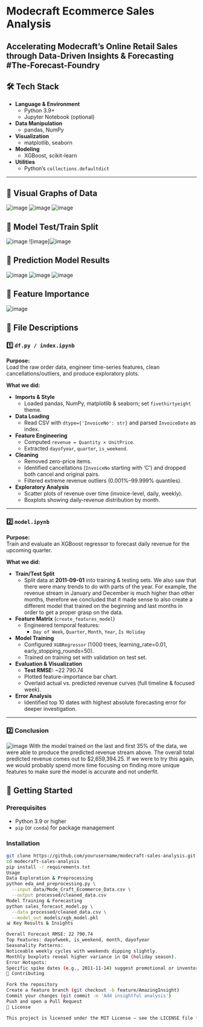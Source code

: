 # Modecraft Ecommerce Sales Analysis

**Accelerating Modecraft’s Online Retail Sales through Data-Driven Insights & Forecasting**
#The-Forecast-Foundry
---

## 🛠 Tech Stack

- **Language & Environment**  
  - Python 3.9+  
  - Jupyter Notebook (optional)
- **Data Manipulation**  
  - pandas, NumPy
- **Visualization**  
  - matplotlib, seaborn
- **Modeling**  
  - XGBoost, scikit-learn
- **Utilities**  
  - Python’s `collections.defaultdict`

---

## 📁 Visual Graphs of Data 

![image](https://github.com/user-attachments/assets/276de6ba-3cb5-4630-9b1e-77a9225db7e2)
![image](https://github.com/user-attachments/assets/e58cb0a6-b2d8-4b6b-af00-c39d5e248a4f)
![image](https://github.com/user-attachments/assets/a77b3690-30ac-4fe9-973c-023dd01d7bb3)

## 📁 Model Test/Train Split
![image](https://github.com/user-attachments/assets/cde51973-f311-403a-b5ef-0970867dcbe8)
![image]![image](https://github.com/user-attachments/assets/8f64a047-e806-4b33-869b-08578d7aa50c)

## 📁 Prediction Model Results
![image](https://github.com/user-attachments/assets/e09aabb0-a9b9-4b51-aa34-477abfae61ca)
![image](https://github.com/user-attachments/assets/3a43f9b1-4c61-461e-8539-e8f15dbf7f41)
![image](https://github.com/user-attachments/assets/b3a396af-e714-4051-bd32-4950c531655e)

## 📁 Feature Importance
![image](https://github.com/user-attachments/assets/15798ffc-babb-4829-ae8b-e42e1b0f6779)


## 📄 File Descriptions

### 1️⃣ `df.py / index.ipynb`

**Purpose:**  
Load the raw order data, engineer time-series features, clean cancellations/outliers, and produce exploratory plots.

**What we did:**
- **Imports & Style**  
  - Loaded pandas, NumPy, matplotlib & seaborn; set `fivethirtyeight` theme.  
- **Data Loading**  
  - Read CSV with `dtype={'InvoiceNo': str}` and parsed `InvoiceDate` as index.  
- **Feature Engineering**  
  - Computed `revenue = Quantity × UnitPrice`.  
  - Extracted `dayofyear`, `quarter`, `is_weekend`.  
- **Cleaning**  
  - Removed zero-price items.  
  - Identified cancellations (`InvoiceNo` starting with ‘C’) and dropped both cancel and original pairs.  
  - Filtered extreme revenue outliers (0.001%–99.999% quantiles).  
- **Exploratory Analysis**  
  - Scatter plots of revenue over time (invoice-level, daily, weekly).  
  - Boxplots showing daily-revenue distribution by month.

---

### 2️⃣ `model.ipynb`

**Purpose:**  
Train and evaluate an XGBoost regressor to forecast daily revenue for the upcoming quarter.

**What we did:**
- **Train/Test Split**  
  - Split data at **2011-09-01** into training & testing sets. We also saw that there were many trends to do with parts of the year. For example, the revenue stream in January and December is much higher than other months, therefore we concluded that it made sense to also create a different model that trained on the beginning and last months in order to get a proper grasp on the data.
- **Feature Matrix** (`create_features_model`)  
  - Engineered temporal features:  
    - `Day of Week`, `Quarter`, `Month`, `Year`, `Is Holiday` 
- **Model Training**  
  - Configured `XGBRegressor` (1 000 trees, learning_rate=0.01, early_stopping_rounds=50).  
  - Trained on training set with validation on test set.  
- **Evaluation & Visualization**  
  - **Test RMSE:** ~22 790.74  
  - Plotted feature-importance bar chart.  
  - Overlaid actual vs. predicted revenue curves (full timeline & focused week).  
- **Error Analysis**  
  - Identified top 10 dates with highest absolute forecasting error for deeper investigation.

---
### 2️⃣ Conclusion
![image](https://github.com/user-attachments/assets/597c4cbb-f528-4bf4-904e-e0e632a61226)
With the model trained on the last and first 35% of the data, we were able to produce the predicted revenue stream above. The overall total predicted revenue comes out to $2,659,394.25. If we were to try this again, we would probably spend more time focusing on finding more unique features to make sure the model is accurate and not underfit.


## 🚀 Getting Started

### Prerequisites

- Python 3.9 or higher  
- `pip` (or `conda`) for package management  

### Installation

```bash
git clone https://github.com/yourusername/modecraft-sales-analysis.git
cd modecraft-sales-analysis
pip install -r requirements.txt
Usage
Data Exploration & Preprocessing
python eda_and_preprocessing.py \
  --input data/Mode_Craft_Ecommerce_Data.csv \
  --output processed/cleaned_data.csv
Model Training & Forecasting
python sales_forecast_model.py \
  --data processed/cleaned_data.csv \
  --model_out models/xgb_model.pkl
📊 Key Results & Insights

Overall Forecast RMSE: 22 790.74
Top Features: dayofweek, is_weekend, month, dayofyear
Seasonality Patterns:
Noticeable weekly cycles with weekends dipping slightly.
Monthly boxplots reveal higher variance in Q4 (holiday season).
Error Hotspots:
Specific spike dates (e.g., 2011-11-14) suggest promotional or inventory anomalies.
🤝 Contributing

Fork the repository
Create a feature branch (git checkout -b feature/AmazingInsight)
Commit your changes (git commit -m 'Add insightful analysis')
Push and open a Pull Request
📄 License

This project is licensed under the MIT License — see the LICENSE file for details.
